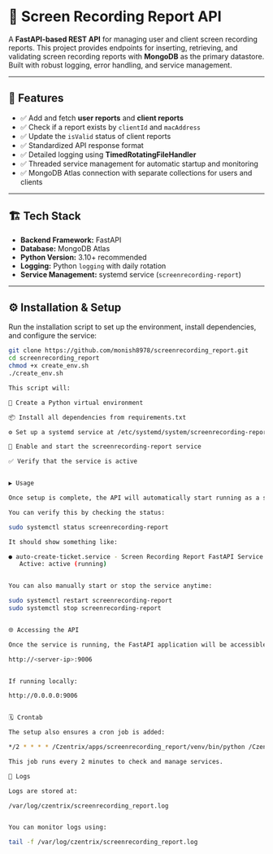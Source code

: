 # 🎥 Screen Recording Report API

A **FastAPI-based REST API** for managing user and client screen recording reports. This project provides endpoints for inserting, retrieving, and validating screen recording reports with **MongoDB** as the primary datastore. Built with robust logging, error handling, and service management.

---

## 🚀 Features

- ✅ Add and fetch **user reports** and **client reports**  
- ✅ Check if a report exists by `clientId` and `macAddress`  
- ✅ Update the `isValid` status of client reports  
- ✅ Standardized API response format  
- ✅ Detailed logging using **TimedRotatingFileHandler**  
- ✅ Threaded service management for automatic startup and monitoring  
- ✅ MongoDB Atlas connection with separate collections for users and clients

---

## 🏗️ Tech Stack

- **Backend Framework:** FastAPI  
- **Database:** MongoDB Atlas  
- **Python Version:** 3.10+ recommended  
- **Logging:** Python `logging` with daily rotation  
- **Service Management:** systemd service (`screenrecording-report`)  

---

## ⚙️ Installation & Setup

Run the installation script to set up the environment, install dependencies, and configure the service:

```bash
git clone https://github.com/monish8978/screenrecording_report.git
cd screenrecording_report
chmod +x create_env.sh
./create_env.sh

This script will:

🔧 Create a Python virtual environment

📦 Install all dependencies from requirements.txt

⚙️ Set up a systemd service at /etc/systemd/system/screenrecording-report.service

🔁 Enable and start the screenrecording-report service

✅ Verify that the service is active


▶️ Usage

Once setup is complete, the API will automatically start running as a service.

You can verify this by checking the status:

sudo systemctl status screenrecording-report

It should show something like:

● auto-create-ticket.service - Screen Recording Report FastAPI Service
   Active: active (running)


You can also manually start or stop the service anytime:

sudo systemctl restart screenrecording-report
sudo systemctl stop screenrecording-report


🌐 Accessing the API

Once the service is running, the FastAPI application will be accessible at:

http://<server-ip>:9006


If running locally:

http://0.0.0.0:9006


🗓️ Crontab

The setup also ensures a cron job is added:

*/2 * * * * /Czentrix/apps/screenrecording_report/venv/bin/python /Czentrix/apps/screenrecording_report/service_check.py

This job runs every 2 minutes to check and manage services.

📁 Logs

Logs are stored at:

/var/log/czentrix/screenrecording_report.log


You can monitor logs using:

tail -f /var/log/czentrix/screenrecording_report.log
